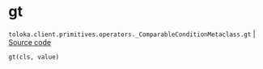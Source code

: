 # gt
`toloka.client.primitives.operators._ComparableConditionMetaclass.gt` | [Source code](https://github.com/Toloka/toloka-kit/blob/v1.2.1/src/client/primitives/operators.py#L145)

```python
gt(cls, value)
```

